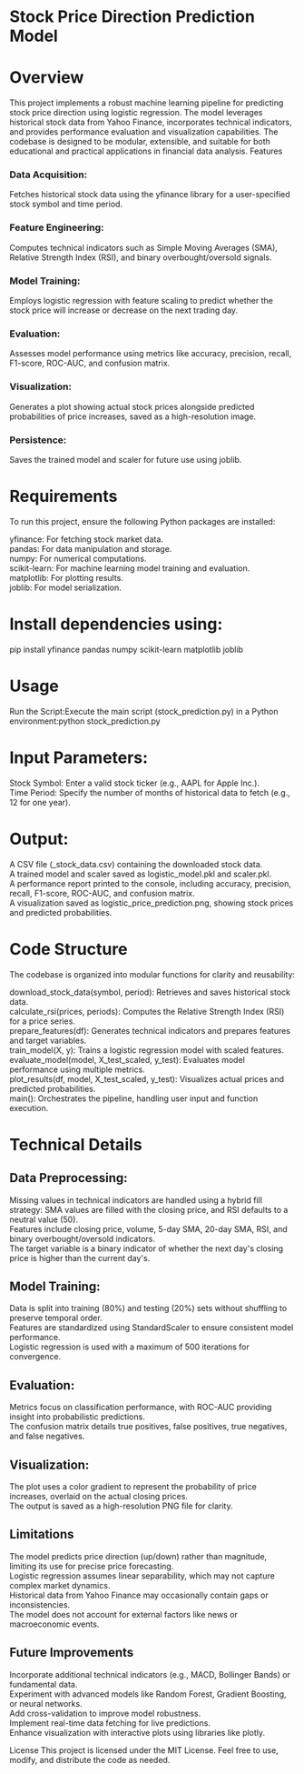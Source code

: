 # Stock Price Direction Prediction Model
# Overview
This project implements a robust machine learning pipeline for predicting stock price direction using logistic regression. The model leverages historical stock data from Yahoo Finance, incorporates technical indicators, and provides performance evaluation and visualization capabilities. The codebase is designed to be modular, extensible, and suitable for both educational and practical applications in financial data analysis.
Features

### Data Acquisition: 
Fetches historical stock data using the yfinance library for a user-specified stock symbol and time period.
### Feature Engineering: 
Computes technical indicators such as Simple Moving Averages (SMA), Relative Strength Index (RSI), and binary overbought/oversold signals.
### Model Training: 
Employs logistic regression with feature scaling to predict whether the stock price will increase or decrease on the next trading day.
### Evaluation: 
Assesses model performance using metrics like accuracy, precision, recall, F1-score, ROC-AUC, and confusion matrix.
### Visualization: 
Generates a plot showing actual stock prices alongside predicted probabilities of price increases, saved as a high-resolution image.
### Persistence: 
Saves the trained model and scaler for future use using joblib.

# Requirements
To run this project, ensure the following Python packages are installed:

yfinance: For fetching stock market data.  
pandas: For data manipulation and storage.  
numpy: For numerical computations.  
scikit-learn: For machine learning model training and evaluation.  
matplotlib: For plotting results.  
joblib: For model serialization.  

# Install dependencies using:
pip install yfinance pandas numpy scikit-learn matplotlib joblib

# Usage

Run the Script:Execute the main script (stock_prediction.py) in a Python environment:python stock_prediction.py


# Input Parameters:
Stock Symbol: Enter a valid stock ticker (e.g., AAPL for Apple Inc.).  
Time Period: Specify the number of months of historical data to fetch (e.g., 12 for one year).  


# Output:
A CSV file (<symbol>_stock_data.csv) containing the downloaded stock data.  
A trained model and scaler saved as logistic_model.pkl and scaler.pkl.  
A performance report printed to the console, including accuracy, precision, recall, F1-score, ROC-AUC, and confusion matrix.  
A visualization saved as logistic_price_prediction.png, showing stock prices and predicted probabilities.  



# Code Structure
The codebase is organized into modular functions for clarity and reusability:

download_stock_data(symbol, period): Retrieves and saves historical stock data.  
calculate_rsi(prices, periods): Computes the Relative Strength Index (RSI) for a price series.  
prepare_features(df): Generates technical indicators and prepares features and target variables.  
train_model(X, y): Trains a logistic regression model with scaled features.  
evaluate_model(model, X_test_scaled, y_test): Evaluates model performance using multiple metrics.  
plot_results(df, model, X_test_scaled, y_test): Visualizes actual prices and predicted probabilities.  
main(): Orchestrates the pipeline, handling user input and function execution.  

# Technical Details

## Data Preprocessing:
Missing values in technical indicators are handled using a hybrid fill strategy: SMA values are filled with the closing price, and RSI defaults to a neutral value (50).  
Features include closing price, volume, 5-day SMA, 20-day SMA, RSI, and binary overbought/oversold indicators.  
The target variable is a binary indicator of whether the next day's closing price is higher than the current day's.  


## Model Training:
Data is split into training (80%) and testing (20%) sets without shuffling to preserve temporal order.  
Features are standardized using StandardScaler to ensure consistent model performance.  
Logistic regression is used with a maximum of 500 iterations for convergence.  


## Evaluation:
Metrics focus on classification performance, with ROC-AUC providing insight into probabilistic predictions.  
The confusion matrix details true positives, false positives, true negatives, and false negatives.  


## Visualization:
The plot uses a color gradient to represent the probability of price increases, overlaid on the actual closing prices.  
The output is saved as a high-resolution PNG file for clarity.  



## Limitations

The model predicts price direction (up/down) rather than magnitude, limiting its use for precise price forecasting.  
Logistic regression assumes linear separability, which may not capture complex market dynamics.  
Historical data from Yahoo Finance may occasionally contain gaps or inconsistencies.  
The model does not account for external factors like news or macroeconomic events.  

## Future Improvements

Incorporate additional technical indicators (e.g., MACD, Bollinger Bands) or fundamental data.  
Experiment with advanced models like Random Forest, Gradient Boosting, or neural networks.  
Add cross-validation to improve model robustness.  
Implement real-time data fetching for live predictions.  
Enhance visualization with interactive plots using libraries like plotly.  

License
This project is licensed under the MIT License. Feel free to use, modify, and distribute the code as needed.
